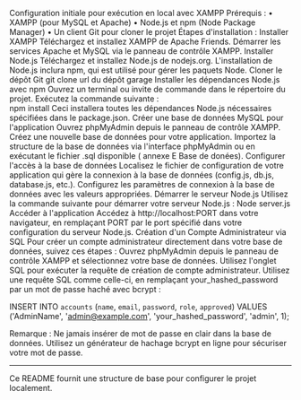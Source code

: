 Configuration initiale pour exécution en local avec XAMPP
Prérequis :
•	XAMPP (pour MySQL et Apache)
•	Node.js et npm (Node Package Manager)
•	Un client Git pour cloner le projet
Étapes d'installation :
Installer XAMPP
Téléchargez et installez XAMPP de Apache Friends.
Démarrer les services Apache et MySQL via le panneau de contrôle XAMPP.
Installer Node.js
Téléchargez et installez Node.js de nodejs.org.
L'installation de Node.js inclura npm, qui est utilisé pour gérer les paquets Node.
Cloner le dépôt Git
git clone url du dépôt garage
 Installer les dépendances Node.js avec npm
Ouvrez un terminal ou invite de commande dans le répertoire du projet.
Exécutez la commande suivante :  
npm install
Ceci installera toutes les dépendances Node.js nécessaires spécifiées dans le package.json.
 Créer une base de données MySQL pour l'application
Ouvrez phpMyAdmin depuis le panneau de contrôle XAMPP.
Créez une nouvelle base de données pour votre application.
Importez la structure de la base de données via l'interface phpMyAdmin ou en exécutant le fichier  .sql  disponible ( annexe E Base de donées).
Configurer l'accès à la base de données
Localisez le fichier de configuration de votre application qui gère la connexion à la base de données (config.js, db.js, database.js, etc.).
Configurez les paramètres de connexion à la base de données avec les valeurs appropriées.
 Démarrer le serveur Node.js
Utilisez la commande suivante pour démarrer votre serveur Node.js :
Node server.js
Accéder à l'application
Accédez à http://localhost:PORT dans votre navigateur, en remplaçant PORT par le port spécifié dans votre configuration du serveur Node.js.
Création d'un Compte Administrateur via SQL
Pour créer un compte administrateur directement dans votre base de données, suivez ces étapes :
Ouvrez phpMyAdmin depuis le panneau de contrôle XAMPP et sélectionnez votre base de données.
Utilisez l'onglet SQL pour exécuter la requête de création de compte administrateur.
Utilisez une requête SQL comme celle-ci, en remplaçant your_hashed_password par un mot de passe haché avec bcrypt :

INSERT INTO `accounts` (`name`, `email`, `password`, `role`, `approved`) VALUES
('AdminName', 'admin@example.com', 'your_hashed_password', 'admin', 1);

Remarque : Ne jamais insérer de mot de passe en clair dans la base de données. Utilisez un générateur de hachage bcrypt en ligne pour sécuriser votre mot de passe.
________________________________________
Ce README fournit une structure de base pour configurer le projet localement.
